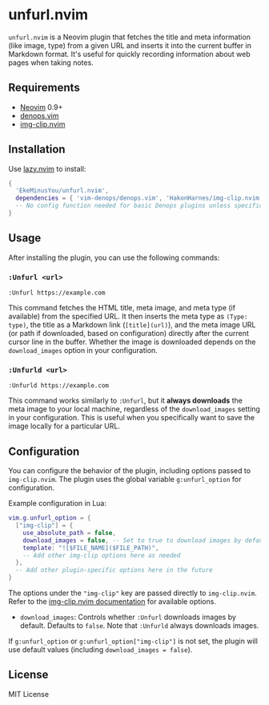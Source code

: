 # unfurl.nvim

`unfurl.nvim` is a Neovim plugin that fetches the title and meta information (like image, type) from a given URL and inserts it into the current buffer in Markdown format. It's useful for quickly recording information about web pages when taking notes.

## Requirements

- [Neovim](https://neovim.io/) 0.9+
- [denops.vim](https://github.com/vim-denops/denops.vim)
- [img-clip.nvim](https://github.com/HakonHarnes/img-clip.nvim)

## Installation

Use [lazy.nvim](https://github.com/folke/lazy.nvim) to install:

```lua
{
  'EkeMinusYou/unfurl.nvim',
  dependencies = { 'vim-denops/denops.vim', 'HakonHarnes/img-clip.nvim' },
  -- No config function needed for basic Denops plugins unless specific setup is required
}
```

## Usage

After installing the plugin, you can use the following commands:

### `:Unfurl <url>`

```
:Unfurl https://example.com
```

This command fetches the HTML title, meta image, and meta type (if available) from the specified URL. It then inserts the meta type as `(Type: type)`, the title as a Markdown link (`[title](url)`), and the meta image URL (or path if downloaded, based on configuration) directly after the current cursor line in the buffer. Whether the image is downloaded depends on the `download_images` option in your configuration.

### `:Unfurld <url>`

```
:Unfurld https://example.com
```

This command works similarly to `:Unfurl`, but it **always downloads** the meta image to your local machine, regardless of the `download_images` setting in your configuration. This is useful when you specifically want to save the image locally for a particular URL.

## Configuration

You can configure the behavior of the plugin, including options passed to `img-clip.nvim`. The plugin uses the global variable `g:unfurl_option` for configuration.

Example configuration in Lua:

```lua
vim.g.unfurl_option = {
  ["img-clip"] = {
    use_absolute_path = false,
    download_images = false, -- Set to true to download images by default with :Unfurl
    template: "![$FILE_NAME]($FILE_PATH)",
    -- Add other img-clip options here as needed
  },
  -- Add other plugin-specific options here in the future
}
```

The options under the `"img-clip"` key are passed directly to `img-clip.nvim`. Refer to the [img-clip.nvim documentation](https://github.com/HakonHarnes/img-clip.nvim) for available options.

- `download_images`: Controls whether `:Unfurl` downloads images by default. Defaults to `false`. Note that `:Unfurld` always downloads images.

If `g:unfurl_option` or `g:unfurl_option["img-clip"]` is not set, the plugin will use default values (including `download_images = false`).

## License

MIT License